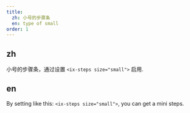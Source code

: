 ```yaml
---
title:
  zh: 小号的步骤条
  en: type of small
order: 1
---
```


## zh

小号的步骤条，通过设置 `<ix-steps size="small">` 启用.

## en

By setting like this: `<ix-steps size="small">`, you can get a mini steps.
